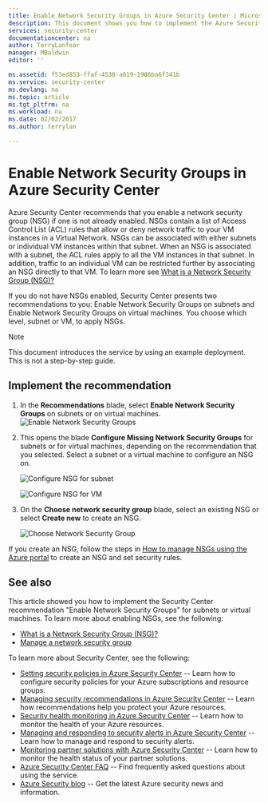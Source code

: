 ```yaml
---
title: Enable Network Security Groups in Azure Security Center | Microsoft Docs
description: This document shows you how to implement the Azure Security Center recommendation **Enable Network Security Groups**.
services: security-center
documentationcenter: na
author: TerryLanfear
manager: MBaldwin
editor: ''

ms.assetid: f53ed853-ffaf-4530-a019-1906ba6f341b
ms.service: security-center
ms.devlang: na
ms.topic: article
ms.tgt_pltfrm: na
ms.workload: na
ms.date: 02/02/2017
ms.author: terrylan

---
```

# Enable Network Security Groups in Azure Security Center
Azure Security Center recommends that you enable a network security group (NSG) if one is not already enabled. NSGs contain a list of Access Control List (ACL) rules that allow or deny network traffic to your VM instances in a Virtual Network. NSGs can be associated with either subnets or individual VM instances within that subnet. When an NSG is associated with a subnet, the ACL rules apply to all the VM instances in that subnet. In addition, traffic to an individual VM can be restricted further by associating an NSG directly to that VM. To learn more see [What is a Network Security Group (NSG)?](../virtual-network/security-overview.md)

If you do not have NSGs enabled, Security Center presents two recommendations to you: Enable Network Security Groups on subnets and Enable Network Security Groups on virtual machines. You choose which level, subnet or VM, to apply NSGs.

> [!NOTE]
> This document introduces the service by using an example deployment.  This is not a step-by-step guide.
>
>

## Implement the recommendation
1. In the **Recommendations** blade, select **Enable Network Security Groups** on subnets or on virtual machines.
   ![Enable Network Security Groups][1]
2. This opens the blade **Configure Missing Network Security Groups** for subnets or for virtual machines, depending on the recommendation that you selected. Select a subnet or a virtual machine to configure an NSG on.

   ![Configure NSG for subnet][2]

   ![Configure NSG for VM][3]
3. On the **Choose network security group** blade, select an existing NSG or select **Create new** to create an NSG.

   ![Choose Network Security Group][4]

If you create an NSG, follow the steps in [How to manage NSGs using the Azure portal](../virtual-network/virtual-networks-create-nsg-arm-pportal.md) to create an NSG and set security rules.

## See also
This article showed you how to implement the Security Center recommendation "Enable Network Security Groups" for subnets or virtual machines. To learn more about enabling NSGs, see the following:

* [What is a Network Security Group (NSG)?](../virtual-network/security-overview.md)
* [Manage a network security group](../virtual-network/manage-network-security-group.md)

To learn more about Security Center, see the following:

* [Setting security policies in Azure Security Center](security-center-policies.md) -- Learn how to configure security policies for your Azure subscriptions and resource groups.
* [Managing security recommendations in Azure Security Center](security-center-recommendations.md) -- Learn how recommendations help you protect your Azure resources.
* [Security health monitoring in Azure Security Center](security-center-monitoring.md) -- Learn how to monitor the health of your Azure resources.
* [Managing and responding to security alerts in Azure Security Center](security-center-managing-and-responding-alerts.md) -- Learn how to manage and respond to security alerts.
* [Monitoring partner solutions with Azure Security Center](security-center-partner-solutions.md) -- Learn how to monitor the health status of your partner solutions.
* [Azure Security Center FAQ](security-center-faq.md) -- Find frequently asked questions about using the service.
* [Azure Security blog](http://blogs.msdn.com/b/azuresecurity/) -- Get the latest Azure security news and information.

<!--Image references-->
[1]: ./media/security-center-enable-nsg/enable-nsg.png
[2]:./media/security-center-enable-nsg/configure-nsg-for-subnet.png
[3]: ./media/security-center-enable-nsg/configure-nsg-for-vm.png
[4]: ./media/security-center-enable-nsg/choose-nsg.png
